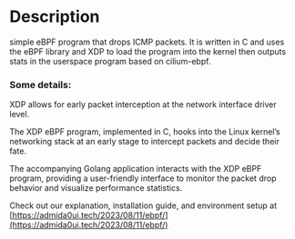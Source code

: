 # Description
simple eBPF program that drops ICMP packets. It is written in C and uses the eBPF library and XDP to load the program into the kernel then outputs stats in the userspace program based on cilium-ebpf.

### Some details:

XDP allows for early packet interception at the network interface driver level.

The XDP eBPF program, implemented in C, hooks into the Linux kernel’s networking stack at an early stage to intercept packets and decide their fate.

The accompanying Golang application interacts with the XDP eBPF program, providing a user-friendly interface to monitor the packet drop behavior and visualize performance statistics.

Check out our explanation, installation guide, and environment setup at [https://admida0ui.tech/2023/08/11/ebpf/](https://admida0ui.tech/2023/08/11/ebpf/)
